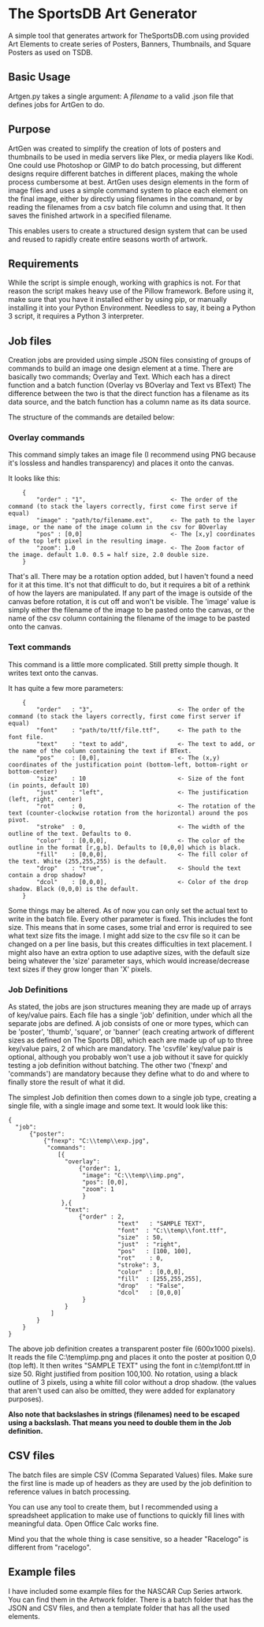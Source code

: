 # The SportsDB Art Generator

A simple tool that generates artwork for TheSportsDB.com using provided Art Elements to create
series of Posters, Banners, Thumbnails, and Square Posters as used on TSDB.

## Basic Usage

Artgen.py takes a single argument: A _filename_ to a valid .json file that defines jobs for ArtGen to do.

## Purpose

ArtGen was created to simplify the creation of lots of posters and thumbnails to be used in media servers like Plex,
or media players like Kodi. One could use Photoshop or GIMP to do batch processing, but different designs require different 
batches in different places, making the whole process cumbersome at best. ArtGen uses design elements in the form of image files
and uses a simple command system to place each element on the final image, either by directly using filenames in the command, or
by reading the filenames from a csv batch file column and using that. It then saves the finished artwork in a specified filename.

This enables users to create a structured design system that can be used and reused to rapidly create entire seasons worth of artwork.

## Requirements

While the script is simple enough, working with graphics is not. For that reason the script makes heavy use of the Pillow framework.
Before using it, make sure that you have it installed either by using pip, or manually installing it into your Python Environment.
Needless to say, it being a Python 3 script, it requires a Python 3 interpreter.

## Job files

Creation jobs are provided using simple JSON files consisting of groups of commands to build an image one design element at a time.
There are basically two commands; Overlay and Text. Which each has a direct function and a batch function (Overlay vs BOverlay and Text vs BText)
The difference between the two is that the direct function has a filename as its data source, and the batch function has a column name
as its data source. 

The structure of the commands are detailed below:

### Overlay commands

This command simply takes an image file (I recommend using PNG because it's lossless and handles transparency) and places it onto the canvas.

It looks like this:
```
    {
        "order" : "1",                        <- The order of the command (to stack the layers correctly, first come first serve if equal)
        "image" : "path/to/filename.ext",     <- The path to the layer image, or the name of the image column in the csv for BOverlay
        "pos" : [0,0]                         <- The [x,y] coordinates of the top left pixel in the resulting image.
        "zoom": 1.0                           <- The Zoom factor of the image. default 1.0. 0.5 = half size, 2.0 double size.
    }
```
That's all. There may be a rotation option added, but I haven't found a need for it at this time. It's not that difficult to do, but it requires a
bit of a rethink of how the layers are manipulated. If any part of the image is outside of the canvas before rotation, it is cut off and won't be visible.
The 'image' value is simply either the filename of the image to be pasted onto the canvas, or the name of the csv column containing the filename of the
image to be pasted onto the canvas.

### Text commands

This command is a little more complicated. Still pretty simple though. It writes text onto the canvas.

It has quite a few more parameters:
```
    {
        "order"   : "3",                        <- The order of the command (to stack the layers correctly, first come first server if equal)    
        "font"    : "path/to/ttf/file.ttf",     <- The path to the font file.
        "text"    : "text to add",              <- The text to add, or the name of the column containing the text if BText.
        "pos"     : [0,0],                      <- The (x,y) coordinates of the justification point (bottom-left, bottom-right or bottom-center)
        "size"    : 10                          <- Size of the font (in points, default 10)
        "just"    : "left",                     <- The justification (left, right, center)
        "rot"     : 0,                          <- The rotation of the text (counter-clockwise rotation from the horizontal) around the pos pivot.
        "stroke"  : 0,                          <- The width of the outline of the text. Defaults to 0.  
        "color"   : [0,0,0],                    <- The color of the outline in the format [r,g,b]. Defaults to [0,0,0] which is black.
        "fill"    : [0,0,0],                    <- The fill color of the text. White (255,255,255) is the default.
        "drop"    : "true",                     <- Should the text contain a drop shadow?
        "dcol"    : [0,0,0],                    <- Color of the drop shadow. Black (0,0,0) is the default.
    }
```
Some things may be altered. As of now you can only set the actual text to write in the batch file. Every other parameter is fixed. This includes
the font size. This means that in some cases, some trial and error is required to see what text size fits the image. I might add size to the csv
file so it can be changed on a per line basis, but this creates difficulties in text placement. I might also have an extra option to use adaptive
sizes, with the default size being whatever the 'size' parameter says, which would increase/decrease text sizes if they grow longer than 'X' pixels.

### Job Definitions

As stated, the jobs are json structures meaning they are made up of arrays of key/value pairs.
Each file has a single 'job' definition, under which all the separate jobs are defined.
A job consists of one or more types, which can be 'poster', 'thumb', 'square', or 'banner' (each creating artwork of different sizes as defined on The Sports DB),
which each are made up of up to three key/value pairs, 2 of which are mandatory. The 'csvfile' key/value pair is optional, although you probably won't use
a job without it save for quickly testing a job definition without batching. The other two ('fnexp' and 'commands') are mandatory because they define what to
do and where to finally store the result of what it did.

The simplest Job definition then comes down to a single job type, creating a single file, with a single image and some text.
It would look like this:

```
{
  "job":
      {"poster":
          {"fnexp": "C:\\temp\\exp.jpg",
           "commands":
              [{
                "overlay":
                    {"order": 1,
                     "image": "C:\\temp\\imp.png",
                     "pos": [0,0],
                     "zoom": 1
                     }
               },{
                "text":
                    {"order" : 2,
					           "text"	: "SAMPLE TEXT",
					           "font"  : "C:\\temp\\font.ttf",
					           "size"  : 50,
					           "just"  : "right",
					           "pos"   : [100, 100],
					           "rot"	: 0,
					           "stroke": 3,
					           "color"	: [0,0,0],
					           "fill"  : [255,255,255],
					           "drop"	: "False",
					           "dcol"	: [0,0,0]
                     }
                }
            ]
        }
    }
} 
```           
          
The above job definition creates a transparent poster file (600x1000 pixels).
It reads the file C:\temp\imp.png and places it onto the poster at position 0,0 (top left).
It then writes "SAMPLE TEXT" using the font in c:\temp\font.ttf in size 50. Right justified from position 100,100.
No rotation, using a black outline of 3 pixels, using a white fill color without a drop shadow.
(the values that aren't used can also be omitted, they were added for explanatory purposes).

**Also note that backslashes in strings (filenames) need to be escaped using a backslash. That means you need to double them in the Job definition.**


## CSV files

The batch files are simple CSV (Comma Separated Values) files. Make sure the first line is made up of headers as they are
used by the job definition to reference values in batch processing.

You can use any tool to create them, but I recommended using a spreadsheet application to make use of functions to quickly
fill lines with meaningful data. Open Office Calc works fine.

Mind you that the whole thing is case sensitive, so a header "Racelogo" is different from "racelogo".

## Example files

I have included some example files for the NASCAR Cup Series artwork.
You can find them in the Artwork folder. There is a batch folder that has the JSON and CSV files, and then a template folder that has all the used elements.
